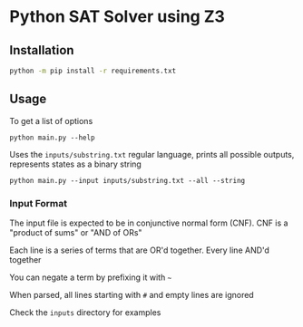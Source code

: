 # Python SAT Solver using Z3

## Installation

```bash
python -m pip install -r requirements.txt
```

## Usage

To get a list of options
```
python main.py --help
```

Uses the `inputs/substring.txt` regular language, prints all possible outputs, represents states as a binary string
```
python main.py --input inputs/substring.txt --all --string
```

### Input Format

The input file is expected to be in conjunctive normal form (CNF). CNF is a
"product of sums" or "AND of ORs"

Each line is a series of terms that are OR'd together. Every line AND'd together

You can negate a term by prefixing it with `~`

When parsed, all lines starting with `#` and empty lines are ignored

Check the `inputs` directory for examples
